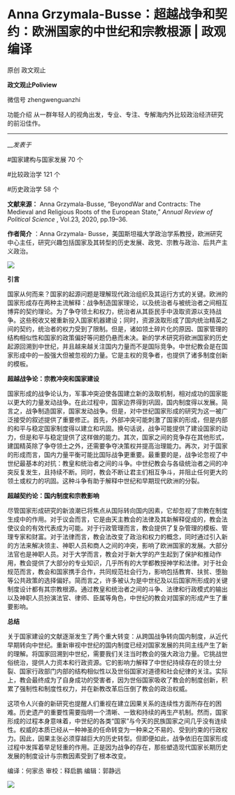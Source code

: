 

#  Anna Grzymala-Busse：超越战争和契约：欧洲国家的中世纪和宗教根源 | 政观编译

原创 政文观止 

**政文观止Poliview** 

微信号 zhengwenguanzhi

功能介绍 从一群年轻人的视角出发，专业、专注、专解海内外比较政治经济研究的前沿佳作。

____

___发表于_


#国家建构与国家发展 70 个

#比较政治学 121 个

#历史政治学 58 个

**文献来源：** Anna Grzymala-Busse, “BeyondWar and Contracts: The Medieval and
Religious Roots of the European State,” _Annual Review of Political Science_ ,
Vol.23, 2020, pp.19–36.

  

 **作者简介** ：Anna Grzymala-
Busse，美国斯坦福大学政治学系教授，欧洲研究中心主任，研究兴趣包括国家及其转型的历史发展、政党、宗教与政治、后共产主义政治。

  

![](/images/148/2.png)

  

  

  

 **引言**  

  

国家从何而来？国家的起源问题是理解现代政治组织及其运行方式的关键。欧洲的国家形成存在两种主流解释：战争制造国家理论，以及统治者与被统治者之间相互博弈的契约理论。为了争夺领土和权力，统治者从其臣民手中汲取资源以支持战争。这些税收又被重新投入国家机器建设；同时，资源汲取形成了国内统治精英之间的契约，统治者的权力受到了限制。但是，诸如领土碎片化的原因、国家管理的结构相似性和国家的政策偏好等问题仍悬而未决。新的学术研究将欧洲国家的历史起源回溯到中世纪，并且越来越关注国内力量而不是国际竞争。中世纪教会是在国家形成中的一股强大但被忽视的力量。它是主权的竞争者，也提供了诸多制度创新的模板。

  

 **超越战争论：宗教冲突和国家建设**

  

国家形成的战争论认为，军事冲突迫使各国建立新的汲取机制，相对成功的国家能以更大的力量发动战争。在此过程中，国家边界得到巩固，国内制度得以发展。简言之，战争制造国家，国家发动战争。但是，对中世纪国家形成的研究为这一被广泛接受的叙述提供了重要修正。首先，外部冲突可能刺激了国家的形成，但是内部的和平与稳定国家制度得以建立和巩固。换句话说，战争可能提供了建设国家的动力，但是和平与稳定提供了这样做的能力。其次，国家之间的竞争存在其他形式，建国精英除了争夺领土之外，还需要争夺决策权并提高治理能力。再次，对于国家的形成而言，国内力量平衡可能比国际战争更重要。最重要的是，战争论忽视了中世纪最基本的对抗：教皇和统治者之间的斗争。中世纪教会与各级统治者之间的冲突反复发生，且持续不断。同时，教会不断让君主们相互争斗，并阻止任何更大的领土或权力的巩固。这种斗争有助于解释中世纪和早期现代欧洲的分裂。

  

 **超越契约论：国内制度和宗教影响**  

  

尽管国家形成研究的新浪潮已将焦点从国际转向国内因素，它却忽视了宗教在制度生成中的作用。对于议会而言，它是由天主教会的法律及其新解释促成的，教会法使议会的有效代表成为可能。对于行政管理而言，教会提供了复杂管理的模板、管理专家和财富。对于法律而言，教会法改变了政治和权力的概念，同时通过引入新的方法来解决领主、神职人员和商人之间的冲突，影响了欧洲国家的发展。大部分法官也是神职人员。对于大学而言，教会对于新大学的产生起到了保护和推动作用，教会提供了大部分的专业知识，几乎所有的大学都教授神学和法律。对于社会规范而言，教会和国家携手合作，共同规范社会行为，影响包括教育、扶贫、堕胎等公共政策的选择偏好。简而言之，许多被认为是中世纪及以后国家所形成的关键制度设计都有其宗教根源。通过教皇和统治者之间的斗争、法律和行政模式的输出以及神职人员扮演法官、律师、臣属等角色，中世纪的教会对国家的形成产生了重要影响。

  

 **总结**

  

关于国家建设的文献逐渐发生了两个重大转变：从跨国战争转向国内制度，从近代早期转向中世纪。重新审视中世纪的国内制度已经对国家发展的共同主线产生了新的理解。将国家回溯到中世纪，需要我们关注当时教会的强大政治力量。它挑战世俗统治，提供人力资本和行政资源。它的影响力解释了中世纪持续存在的领土分裂、国家行政部门内部的结构相似性以及世俗国家对道德和社会纪律的关注。实际上，教会最终成为了自身成功的受害者，因为世俗国家吸收了教会的制度创新，积累了强制性和制度性权力，并在新教改革后压倒了教会的政治权威。

  

这项令人兴奋的新研究也提醒人们重视在建立因果关系的连续性方面所存在的困难。历史遗产的重要性需要指明一个清晰、一致和持续的再生产机制。然而，国家形成的过程本身意味着，中世纪的各类“国家”与今天的民族国家之间几乎没有连续性。权威的本质已经从一种神圣的任命转变为一种来之不易的、受到约束的行政权力。因此，因果主张必须穿越巨大的历史转型。但即便如此，战争依旧在国家形成过程中发挥着举足轻重的作用。正是因为战争的存在，那些塑造现代国家长期历史发展的制度设计与宗教因素受到了根本改变。

  

编译：何家丞 审校：释启鹏 编辑：郭静远

  

![](/images/148/3.jpeg)

  

